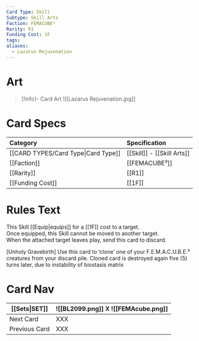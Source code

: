```yaml
---
Card Type: Skill
Subtype: Skill Arts
Faction: FEMACUBE³
Rarity: R1
Funding Cost: 1F
tags: 
aliases:
  - Lazarus Rejuvenation
---
```

# Art

> [!info]- Card Art
> ![[Lazarus Rejuvenation.jpg]]

# Card Specs

| Category | Specification| 
| :--- | :--- |
| [[CARD TYPES/Card Type\|Card Type]] | [[Skill]] - [[Skill Arts]] |  
| [[Faction]] | [[FEMACUBE³]] |  
| [[Rarity]] | [[R1]] |  
| [[Funding Cost]] | [[1F]] |  

# Rules Text  

This Skill [[Equip|equips]] for a [[1F]] cost to a target.  
Once equipped, this Skill cannot be moved to another target.  
When the attached target leaves play, send this card to discard.  

[Unholy Gravebirth]
Use this card to ‘clone’ one of your F.E.M.A.C.U.B.E.³ creatures from your discard pile. 
Cloned card is destroyed again five (5) turns later, due to instability of biostasis matrix

# Card Nav

| [[Sets\|SET]] |  ![[BL2099.png]] 𐌢 ![[FEMAcube.png]] |
| ------------- | ------------------------------ |
| Next Card     | XXX |
| Previous Card | XXX |


